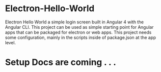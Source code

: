# Electron-Hello-World
Electron Hello World a simple login screen built in Angular 4 with the Angular CLI. This project can be used as simple starting point for Angular apps that can be packaged for electron or web apps. This project needs some configuration, mainly in the scripts inside of package.json at the app level.

# Setup Docs are coming . . . 

